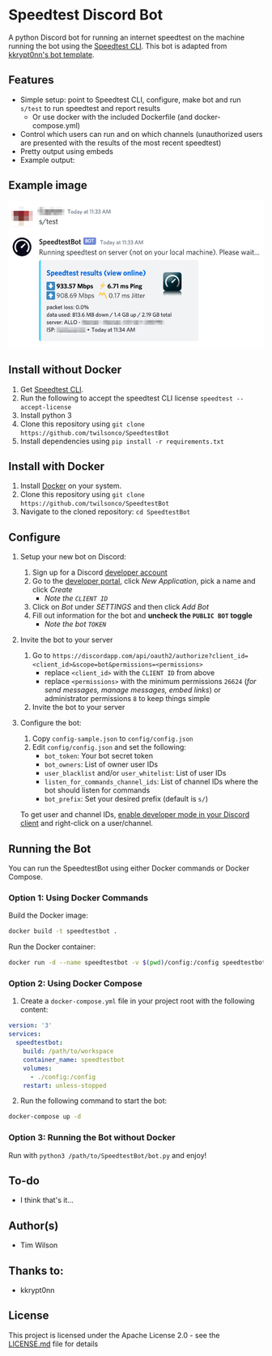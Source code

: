 # Speedtest Discord Bot
A python Discord bot for running an internet speedtest on the machine running the bot using the [Speedtest CLI](https://www.speedtest.net/apps/cli).
This bot is adapted from [kkrypt0nn's bot template](https://github.com/kkrypt0nn/Python-Discord-Bot-Template).

## Features
* Simple setup: point to Speedtest CLI, configure, make bot and run `s/test` to run speedtest and report results
  * Or use docker with the included Dockerfile (and docker-compose.yml)
* Control which users can run and on which channels (unauthorized users are presented with the results of the most recent speedtest)
* Pretty output using embeds
* Example output:

## Example image
![ex](https://github.com/twilsonco/SpeedtestBot/blob/master/ex-results.png?raw=true)

## Install without Docker
1. Get [Speedtest CLI](https://www.speedtest.net/apps/cli).
2. Run the following to accept the speedtest CLI license `speedtest --accept-license`
3. Install python 3
4. Clone this repository using `git clone https://github.com/twilsonco/SpeedtestBot`
5. Install dependencies using `pip install -r requirements.txt`

## Install with Docker
1. Install [Docker](https://docs.docker.com/get-docker/) on your system.
2. Clone this repository using `git clone https://github.com/twilsonco/SpeedtestBot`
3. Navigate to the cloned repository: `cd SpeedtestBot`

## Configure
1. Setup your new bot on Discord:
   1. Sign up for a Discord [developer account](https://discord.com/developers/docs)
   2. Go to the [developer portal](https://discordapp.com/developers/applications), click *New Application*, pick a name and click *Create*
      * *Note the `CLIENT ID`*
   3. Click on *Bot* under *SETTINGS* and then click *Add Bot*
   4. Fill out information for the bot and **uncheck the `PUBLIC BOT` toggle**
      * *Note the bot `TOKEN`*

2. Invite the bot to your server
   1. Go to `https://discordapp.com/api/oauth2/authorize?client_id=<client_id>&scope=bot&permissions=<permissions>`
      * replace `<client_id>` with the `CLIENT ID` from above
      * replace `<permissions>` with the minimum permissions `26624` (*for send messages, manage messages, embed links*) or administrator permissions `8` to keep things simple
   2. Invite the bot to your server

3. Configure the bot:
   1. Copy `config-sample.json` to `config/config.json`
   2. Edit `config/config.json` and set the following:
      * `bot_token`: Your bot secret token
      * `bot_owners`: List of owner user IDs
      * `user_blacklist` and/or `user_whitelist`: List of user IDs
      * `listen_for_commands_channel_ids`: List of channel IDs where the bot should listen for commands
      * `bot_prefix`: Set your desired prefix (default is `s/`)
   
   To get user and channel IDs, [enable developer mode in your Discord client](https://support.discord.com/hc/en-us/articles/206346498-Where-can-I-find-my-User-Server-Message-ID-) and right-click on a user/channel.

## Running the Bot

You can run the SpeedtestBot using either Docker commands or Docker Compose.

### Option 1: Using Docker Commands

Build the Docker image:
```bash
docker build -t speedtestbot .
```

Run the Docker container:
```bash
docker run -d --name speedtestbot -v $(pwd)/config:/config speedtestbot
```

### Option 2: Using Docker Compose

1. Create a `docker-compose.yml` file in your project root with the following content:
```yaml
version: '3'
services:
  speedtestbot:
    build: /path/to/workspace
    container_name: speedtestbot
    volumes:
      - ./config:/config
    restart: unless-stopped
```

2. Run the following command to start the bot:
```bash
docker-compose up -d
```

### Option 3: Running the Bot without Docker
Run with `python3 /path/to/SpeedtestBot/bot.py` and enjoy!

## To-do
* I think that's it...

## Author(s)

* Tim Wilson

## Thanks to:

* kkrypt0nn

## License

This project is licensed under the Apache License 2.0 - see the [LICENSE.md](LICENSE.md) file for details
